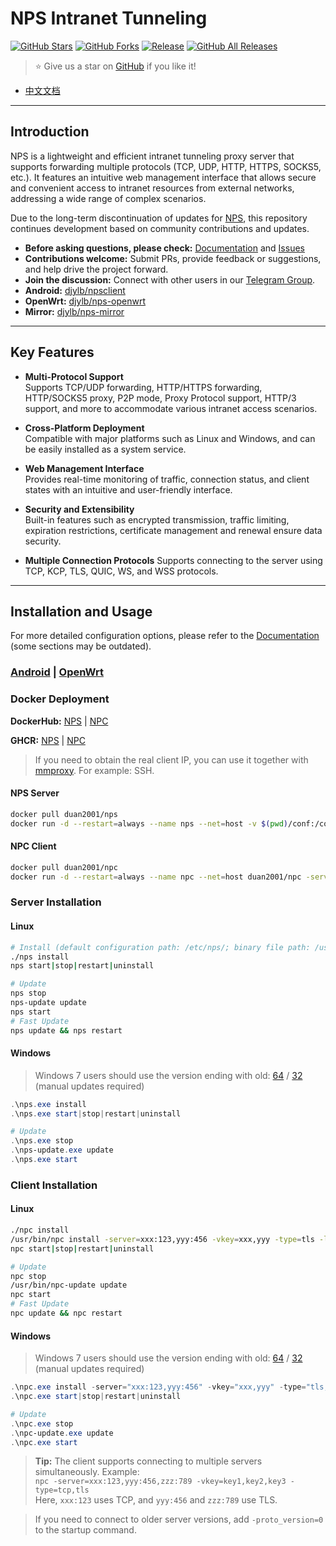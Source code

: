 # NPS Intranet Tunneling

[![GitHub Stars](https://img.shields.io/github/stars/djylb/nps.svg)](https://github.com/djylb/nps)
[![GitHub Forks](https://img.shields.io/github/forks/djylb/nps.svg)](https://github.com/djylb/nps)
[![Release](https://github.com/djylb/nps/workflows/Release/badge.svg)](https://github.com/djylb/nps/actions)
[![GitHub All Releases](https://img.shields.io/github/downloads/djylb/nps/total)](https://github.com/djylb/nps/releases)

> ⭐️ Give us a star on [GitHub](https://github.com/djylb/nps) if you like it!

- [中文文档](https://github.com/djylb/nps/blob/master/README.md)

---

## Introduction

NPS is a lightweight and efficient intranet tunneling proxy server that supports forwarding multiple protocols (TCP, UDP, HTTP, HTTPS, SOCKS5, etc.). It features an intuitive web management interface that allows secure and convenient access to intranet resources from external networks, addressing a wide range of complex scenarios.

Due to the long-term discontinuation of updates for [NPS](https://github.com/ehang-io/nps), this repository continues development based on community contributions and updates.

- **Before asking questions, please check:** [Documentation](https://d-jy.net/docs/nps/) and [Issues](https://github.com/djylb/nps/issues)
- **Contributions welcome:** Submit PRs, provide feedback or suggestions, and help drive the project forward.
- **Join the discussion:** Connect with other users in our [Telegram Group](https://t.me/npsdev).
- **Android:**  [djylb/npsclient](https://github.com/djylb/npsclient)
- **OpenWrt:**  [djylb/nps-openwrt](https://github.com/djylb/nps-openwrt)
- **Mirror:**  [djylb/nps-mirror](https://github.com/djylb/nps-mirror)

---

## Key Features

- **Multi-Protocol Support**  
  Supports TCP/UDP forwarding, HTTP/HTTPS forwarding, HTTP/SOCKS5 proxy, P2P mode, Proxy Protocol support, HTTP/3 support, and more to accommodate various intranet access scenarios.

- **Cross-Platform Deployment**  
  Compatible with major platforms such as Linux and Windows, and can be easily installed as a system service.

- **Web Management Interface**  
  Provides real-time monitoring of traffic, connection status, and client states with an intuitive and user-friendly interface.

- **Security and Extensibility**  
  Built-in features such as encrypted transmission, traffic limiting, expiration restrictions, certificate management and renewal ensure data security.

- **Multiple Connection Protocols**
  Supports connecting to the server using TCP, KCP, TLS, QUIC, WS, and WSS protocols.

---

## Installation and Usage

For more detailed configuration options, please refer to the [Documentation](https://d-jy.net/docs/nps/) (some sections may be outdated).

### [Android](https://github.com/djylb/npsclient) | [OpenWrt](https://github.com/djylb/nps-openwrt)

### Docker Deployment

**DockerHub:**  [NPS](https://hub.docker.com/r/duan2001/nps) | [NPC](https://hub.docker.com/r/duan2001/npc)

**GHCR:**  [NPS](https://github.com/djylb/nps/pkgs/container/nps) | [NPC](https://github.com/djylb/nps/pkgs/container/npc)

> If you need to obtain the real client IP, you can use it together with [mmproxy](https://github.com/djylb/mmproxy-docker). For example: SSH.

#### NPS Server
```bash
docker pull duan2001/nps
docker run -d --restart=always --name nps --net=host -v $(pwd)/conf:/conf -v /etc/localtime:/etc/localtime:ro duan2001/nps
```

#### NPC Client
```bash
docker pull duan2001/npc
docker run -d --restart=always --name npc --net=host duan2001/npc -server=xxx:123,yyy:456 -vkey=key1,key2 -type=tls,tcp -log=off
```

### Server Installation

#### Linux
```bash
# Install (default configuration path: /etc/nps/; binary file path: /usr/bin/)
./nps install
nps start|stop|restart|uninstall

# Update
nps stop
nps-update update
nps start
# Fast Update
nps update && nps restart
```

#### Windows
> Windows 7 users should use the version ending with old: [64](https://github.com/djylb/nps/releases/latest/download/windows_amd64_server_old.tar.gz) / [32](https://github.com/djylb/nps/releases/latest/download/windows_386_server_old.tar.gz) (manual updates required)
```powershell
.\nps.exe install
.\nps.exe start|stop|restart|uninstall

# Update
.\nps.exe stop
.\nps-update.exe update
.\nps.exe start
```

### Client Installation

#### Linux
```bash
./npc install
/usr/bin/npc install -server=xxx:123,yyy:456 -vkey=xxx,yyy -type=tls -log=off
npc start|stop|restart|uninstall

# Update
npc stop
/usr/bin/npc-update update
npc start
# Fast Update
npc update && npc restart
```

#### Windows
> Windows 7 users should use the version ending with old: [64](https://github.com/djylb/nps/releases/latest/download/windows_amd64_client_old.tar.gz) / [32](https://github.com/djylb/nps/releases/latest/download/windows_386_client_old.tar.gz) (manual updates required)
```powershell
.\npc.exe install -server="xxx:123,yyy:456" -vkey="xxx,yyy" -type="tls,tcp" -log="off"
.\npc.exe start|stop|restart|uninstall

# Update
.\npc.exe stop
.\npc-update.exe update
.\npc.exe start
```

> **Tip:** The client supports connecting to multiple servers simultaneously. Example:  
> `npc -server=xxx:123,yyy:456,zzz:789 -vkey=key1,key2,key3 -type=tcp,tls`  
> Here, `xxx:123` uses TCP, and `yyy:456` and `zzz:789` use TLS.

> If you need to connect to older server versions, add `-proto_version=0` to the startup command.

